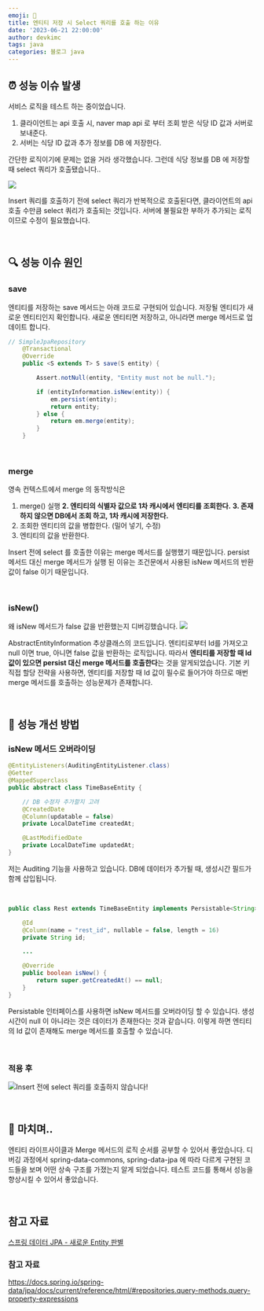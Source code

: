 ```yaml
---
emoji: 🧬
title: 엔티티 저장 시 Select 쿼리를 호출 하는 이유
date: '2023-06-21 22:00:00'
author: devkimc
tags: java
categories: 블로그 java
---
```


## ⏰ 성능 이슈 발생

서비스 로직을 테스트 하는 중이었습니다.

1. 클라이언트는 api 호출 시, naver map api 로 부터 조회 받은 식당 ID 값과 서버로 보내준다.
2. 서버는 식당 ID 값과 추가 정보를 DB 에 저장한다.

간단한 로직이기에 문제는 없을 거라 생각했습니다. 그런데 식당 정보를 DB 에 저장할 때 select 쿼리가 호출됐습니다..

![](https://velog.velcdn.com/images/kws60000/post/5140e037-56c4-463d-8cc9-7e823f83c78e/image.png)

Insert 쿼리를 호출하기 전에 select 쿼리가 반복적으로 호출된다면, 클라이언트의 api 호출 수만큼 select 쿼리가 호출되는 것입니다. 서버에 불필요한 부하가 추가되는 로직이므로 수정이 필요했습니다.

<br />

## 🔍 성능 이슈 원인

### save

엔티티를 저장하는 save 메서드는 아래 코드로 구현되어 있습니다.
저장될 엔티티가 새로운 엔티티인지 확인합니다. 새로운 엔티티면 저장하고, 아니라면 merge 메서드로 업데이트 합니다.

```java
// SimpleJpaRepository
	@Transactional
	@Override
	public <S extends T> S save(S entity) {

		Assert.notNull(entity, "Entity must not be null.");

		if (entityInformation.isNew(entity)) {
			em.persist(entity);
			return entity;
		} else {
			return em.merge(entity);
		}
	}
```

<br />

### merge

영속 컨텍스트에서 merge 의 동작방식은

1. merge() 실행
   **2. 엔티티의 식별자 값으로 1차 캐시에서 엔티티를 조회한다.**
   **3. 존재하지 않으면 DB에서 조회 하고, 1차 캐시에 저장한다.**
2. 조회한 엔티티의 값을 병합한다. (밀어 넣기, 수정)
3. 엔티티의 값을 반환한다.

Insert 전에 select 를 호출한 이유는 merge 메서드를 실행했기 때문입니다. persist 메서드 대신 merge 메서드가 실행 된 이유는 조건문에서 사용된 isNew 메서드의 반환값이 false 이기 때문입니다.

<br />

### isNew()

왜 isNew 메서드가 false 값을 반환했는지 디버깅했습니다.
![](https://velog.velcdn.com/images/kws60000/post/5597d0ce-af76-4f3d-a0cb-bbd4ee602117/image.png)

AbstractEntityInformation 추상클래스의 코드입니다.
엔티티로부터 Id를 가져오고 null 이면 true, 아니면 false 값을 반환하는 로직입니다.
따라서 **엔티티를 저장할 때 Id 값이 있으면 persist 대신 merge 메서드를 호출한다**는 것을 알게되었습니다.
기본 키 직접 할당 전략을 사용하면, 엔티티를 저장할 때 Id 값이 필수로 들어가야 하므로 매번 merge 메서드를 호출하는 성능문제가 존재합니다.

<br />

## 🔑 성능 개선 방법

### isNew 메서드 오버라이딩

```java
@EntityListeners(AuditingEntityListener.class)
@Getter
@MappedSuperclass
public abstract class TimeBaseEntity {

    // DB 수정자 추가할지 고려
    @CreatedDate
    @Column(updatable = false)
    private LocalDateTime createdAt;

    @LastModifiedDate
    private LocalDateTime updatedAt;
}
```

저는 Auditing 기능을 사용하고 있습니다.
DB에 데이터가 추가될 때, 생성시간 필드가 함께 삽입됩니다.

<br />

```java
public class Rest extends TimeBaseEntity implements Persistable<String> {

    @Id
    @Column(name = "rest_id", nullable = false, length = 16)
    private String id;

	...

    @Override
    public boolean isNew() {
        return super.getCreatedAt() == null;
    }
}
```

Persistable 인터페이스를 사용하면 isNew 메서드를 오버라이딩 할 수 있습니다.
생성 시간이 null 이 아니라는 것은 데이터가 존재한다는 것과 같습니다.
이렇게 하면 엔티티의 Id 값이 존재해도 merge 메서드를 호출할 수 있습니다.

<br />

### 적용 후

![](https://velog.velcdn.com/images/kws60000/post/c8151752-910d-4dd6-b767-b4311840082b/image.png)Insert 전에 select 쿼리를 호출하지 않습니다!

<br />

## 📄 마치며..

엔티티 라이프사이클과 Merge 메서드의 로직 순서를 공부할 수 있어서 좋았습니다.
디버깅 과정에서 spring-data-commons, spring-data-jpa 에 따라 다르게 구현된 코드들을 보며
어떤 상속 구조를 가졌는지 알게 되었습니다.
테스트 코드를 통해서 성능을 향상시킬 수 있어서 좋았습니다.

<br />

## 참고 자료

[스프링 데이터 JPA - 새로운 Entity 판별](https://jaime-note.tistory.com/65)

### 참고 자료

https://docs.spring.io/spring-data/jpa/docs/current/reference/html/#repositories.query-methods.query-property-expressions

```toc

```
